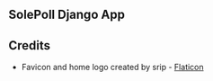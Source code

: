 ## SolePoll Django App

## Credits
- Favicon and home logo created by srip - [Flaticon]("https://www.flaticon.com/free-icons/poll")